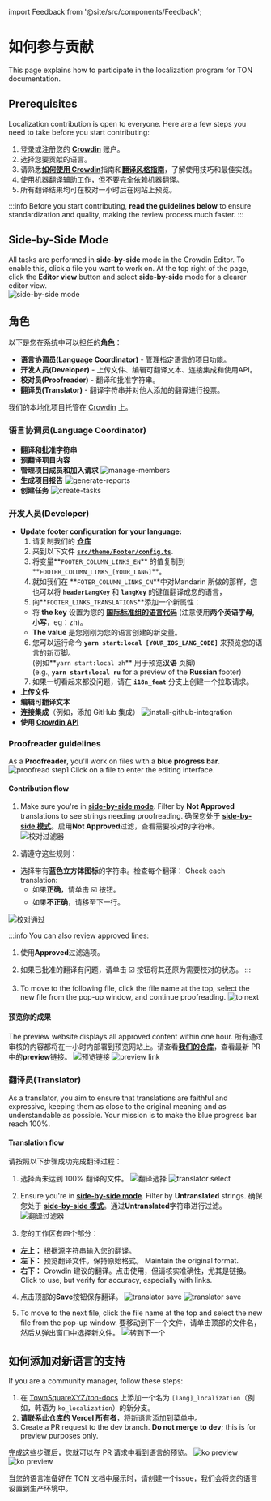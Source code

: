 import Feedback from '@site/src/components/Feedback';

# 如何参与贡献

This page explains how to participate in the localization program for TON documentation.

## Prerequisites

Localization contribution is open to everyone. Here are a few steps you need to take before you start contributing:

1. 登录或注册您的 [**Crowdin**](https://crowdin.com) 账户。
2. 选择您要贡献的语言。
3. 请熟悉[**如何使用 Crowdin**](/contribute/localization-program/how-to-contribute)指南和[**翻译风格指南**](/contribute/localization-program/translation-style-guide)，了解使用技巧和最佳实践。
4. 使用机器翻译辅助工作，但不要完全依赖机器翻译。
5. 所有翻译结果均可在校对一小时后在网站上预览。

:::info
Before you start contributing, **read the guidelines below** to ensure standardization and quality, making the review process much faster.
:::

## Side-by-Side Mode

All tasks are performed in **side-by-side** mode in the Crowdin Editor. To enable this, click a file you want to work on. At the top right of the page, click the **Editor view** button and select **side-by-side** mode for a clearer editor view.\
![side-by-side mode](/img/localizationProgramGuideline/side-by-side.png)

## 角色

以下是您在系统中可以担任的**角色**：

- **语言协调员(Language Coordinator)** - 管理指定语言的项目功能。
- **开发人员(Developer)** - 上传文件、编辑可翻译文本、连接集成和使用API。
- **校对员(Proofreader)** - 翻译和批准字符串。
- **翻译员(Translator)** - 翻译字符串并对他人添加的翻译进行投票。

我们的本地化项目托管在 [Crowdin](https://crowdin.com/project/ton-docs) 上。

### 语言协调员(Language Coordinator)

- **翻译和批准字符串**
- **预翻译项目内容**
- **管理项目成员和加入请求**
  ![manage-members](/img/localizationProgramGuideline/manage-members.png)
- **生成项目报告**
  ![generate-reports](/img/localizationProgramGuideline/generate-reports.png)
- **创建任务**
  ![create-tasks](/img/localizationProgramGuideline/create-tasks.png)

### 开发人员(Developer)

- **Update footer configuration for your language:**
  1. 请复制我们的 [**仓库**](https://github.com/TownSquareXYZ/ton-docs/tree/i18n_feat)
  2. 来到以下文件 [**`src/theme/Footer/config.ts`**](https://github.com/TownSquareXYZ/ton-docs/blob/main/src/theme/Footer/config.s).
  3. 将变量\*\*`FOOTER_COLUMN_LINKS_EN`\*\* 的值复制到\*\*`FOOTER_COLUMN_LINKS_[YOUR_LANG]`\*\*。
  4. 就如我们在 \*\*`FOTER_COLUMN_LINKS_CN`\*\*中对Mandarin 所做的那样，您也可以将 **`headerLangKey`** 和 **`langKey`** 的键值翻译成您的语言，
  5. 向\*\*`FOOTER_LINKS_TRANSLATIONS`\*\*添加一个新属性：
    - 将 **the key** 设置为您的 [**国际标准组的语言代码**](https://www.andiamo.co.uk/resources/iso-language-codes/) (注意使用**两个英语字母**, **小写**，eg：zh)。
    - **The value** 是您刚刚为您的语言创建的新变量。
  6. 您可以运行命令 **`yarn start:local [YOUR_IOS_LANG_CODE]`** 来预览您的语言的新页脚。\
    (例如\*\*`yarn start:local zh`\*\* 用于预览**汉语** 页脚)\
    (e.g., **`yarn start:local ru`** for a preview of the **Russian** footer)
  7. 如果一切看起来都没问题，请在 **`i18n_feat`** 分支上创建一个拉取请求。
- **上传文件**
- **编辑可翻译文本**
- **连接集成**（例如，添加 GitHub 集成）
  ![install-github-integration](/img/localizationProgramGuideline/howItWorked/install-github-integration.png)
- **使用 [Crowdin API](https://developer.crowdin.com/api/v2/)**

### Proofreader guidelines

As a **Proofreader**, you'll work on files with a **blue progress bar**.
![proofread step1](/img/localizationProgramGuideline/proofread-step1.png)
Click on a file to enter the editing interface.

#### Contribution flow

1. Make sure you're in [**side-by-side mode**](#side-by-side-mode). Filter by **Not Approved** translations to see strings needing proofreading.
  确保您处于 [**side-by-side 模式**](#side-by-side-mode)。启用**Not Approved**过滤，查看需要校对的字符串。
  ![校对过滤器](/img/localizationProgramGuideline/proofread-filter.png)

2. 请遵守这些规则：
  - 选择带有**蓝色立方体图标**的字符串。检查每个翻译： Check each translation:
    - 如果**正确**，请单击 ☑️ 按钮。
    - 如果**不正确**，请移至下一行。

![校对通过](/img/localizationProgramGuideline/proofread-approved.png)

:::info
You can also review approved lines:

1. 使用**Approved**过滤选项。

2. 如果已批准的翻译有问题，请单击 ☑️ 按钮将其还原为需要校对的状态。
  :::

3. To move to the following file, click the file name at the top, select the new file from the pop-up window, and continue proofreading.
  ![to next](/img/localizationProgramGuideline/redirect-to-next.png)

#### 预览你的成果

The preview website displays all approved content within one hour. 所有通过审核的内容都将在一小时内部署到预览网站上。请查看[**我们的仓库**](https://github.com/TownSquareXYZ/ton-docs/pulls)，查看最新 PR 中的**preview**链接。
![预览链接](/img/localizationProgramGuideline/preview-link.png)
![preview link](/img/localizationProgramGuideline/preview-link.png)

### 翻译员(Translator)

As a translator, you aim to ensure that translations are faithful and expressive, keeping them as close to the original meaning and as understandable as possible. Your mission is to make the blue progress bar reach 100%.

#### Translation flow

请按照以下步骤成功完成翻译过程：

1. 选择尚未达到 100% 翻译的文件。
  ![翻译选择](/img/localizationProgramGuideline/translator-select.png)
  ![translator select](/img/localizationProgramGuideline/translator-select.png)

2. Ensure you're in [**side-by-side mode**](#side-by-side-mode). Filter by **Untranslated** strings.
  确保您处于 [**side-by-side 模式**](#side-by-side-mode)。通过**Untranslated**字符串进行过滤。
  ![翻译过滤器](/img/localizationProgramGuideline/translator-filter.png)

3. 您的工作区有四个部分：
  - **左上：** 根据源字符串输入您的翻译。
  - **左下：** 预览翻译文件。保持原始格式。 Maintain the original format.
  - **右下：** Crowdin 建议的翻译。点击使用，但请核实准确性，尤其是链接。 Click to use, but verify for accuracy, especially with links.

4. 点击顶部的**Save**按钮保存翻译。
  ![translator save](/img/localizationProgramGuideline/translator-save.png)
  ![translator save](/img/localizationProgramGuideline/translator-save.png)

5. To move to the next file, click the file name at the top and select the new file from the pop-up window.
  要移动到下一个文件，请单击顶部的文件名，然后从弹出窗口中选择新文件。
  ![转到下一个](/img/localizationProgramGuideline/redirect-to-next.png)

## 如何添加对新语言的支持

If you are a community manager, follow these steps:

1. 在 [TownSquareXYZ/ton-docs](https://github.com/TownSquareXYZ/ton-docs) 上添加一个名为 `[lang]_localization`（例如，韩语为 `ko_localization`）的新分支。
2. **请联系此仓库的 Vercel 所有者**，将新语言添加到菜单中。
3. Create a PR request to the dev branch. **Do not merge to dev**; this is for preview purposes only.

完成这些步骤后，您就可以在 PR 请求中看到语言的预览。
![ko preview](/img/localizationProgramGuideline/ko_preview.png)
![ko preview](/img/localizationProgramGuideline/ko_preview.png)

当您的语言准备好在 TON 文档中展示时，请创建一个issue，我们会将您的语言设置到生产环境中。

<Feedback />


